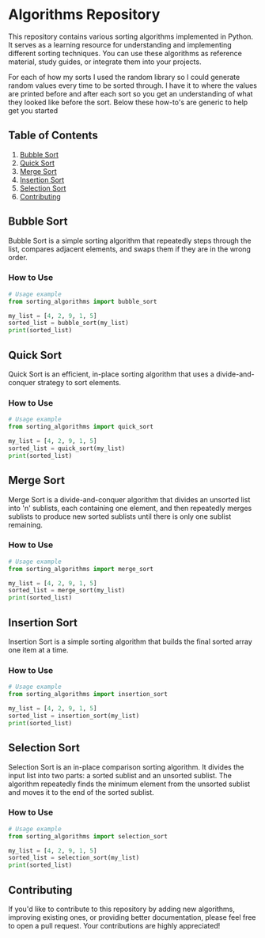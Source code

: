 # Algorithms Repository

This repository contains various sorting algorithms implemented in Python. It serves as a learning resource for understanding and implementing different sorting techniques. You can use these algorithms as reference material, study guides, or integrate them into your projects.

For each of how my sorts I used the random library so I could generate random values every time to be sorted through. I have it to where the values are printed before and after each sort so you get an 
  understanding of what they looked like before the sort. Below these how-to's are generic to help get you started 

## Table of Contents

1. [Bubble Sort](#bubble-sort)
2. [Quick Sort](#quick-sort)
3. [Merge Sort](#merge-sort)
4. [Insertion Sort](#insertion-sort)
5. [Selection Sort](#selection-sort)
6. [Contributing](#contributing)

## Bubble Sort

Bubble Sort is a simple sorting algorithm that repeatedly steps through the list, compares adjacent elements, and swaps them if they are in the wrong order.

### How to Use

```python
# Usage example
from sorting_algorithms import bubble_sort

my_list = [4, 2, 9, 1, 5]
sorted_list = bubble_sort(my_list)
print(sorted_list)
```

## Quick Sort

Quick Sort is an efficient, in-place sorting algorithm that uses a divide-and-conquer strategy to sort elements.

### How to Use

```python
# Usage example
from sorting_algorithms import quick_sort

my_list = [4, 2, 9, 1, 5]
sorted_list = quick_sort(my_list)
print(sorted_list)
```

## Merge Sort

Merge Sort is a divide-and-conquer algorithm that divides an unsorted list into 'n' sublists, each containing one element, and then repeatedly merges sublists to produce new sorted sublists until there is only one sublist remaining.

### How to Use

```python
# Usage example
from sorting_algorithms import merge_sort

my_list = [4, 2, 9, 1, 5]
sorted_list = merge_sort(my_list)
print(sorted_list)
```

## Insertion Sort

Insertion Sort is a simple sorting algorithm that builds the final sorted array one item at a time.

### How to Use

```python
# Usage example
from sorting_algorithms import insertion_sort

my_list = [4, 2, 9, 1, 5]
sorted_list = insertion_sort(my_list)
print(sorted_list)
```

## Selection Sort

Selection Sort is an in-place comparison sorting algorithm. It divides the input list into two parts: a sorted sublist and an unsorted sublist. The algorithm repeatedly finds the minimum element from the unsorted sublist and moves it to the end of the sorted sublist.

### How to Use

```python
# Usage example
from sorting_algorithms import selection_sort

my_list = [4, 2, 9, 1, 5]
sorted_list = selection_sort(my_list)
print(sorted_list)
```

## Contributing

If you'd like to contribute to this repository by adding new algorithms, improving existing ones, or providing better documentation, please feel free to open a pull request. Your contributions are highly appreciated!


